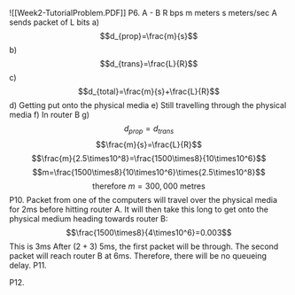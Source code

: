 ![[Week2-TutorialProblem.PDF]]
P6.
	A - B
	R bps
	m meters
	s meters/sec
	A sends packet of L bits
a)
$$d_{prop}=\frac{m}{s}$$
b)
$$d_{trans}=\frac{L}{R}$$
c)
$$d_{total}=\frac{m}{s}+\frac{L}{R}$$
d)
	Getting put onto the physical media
e)
	Still travelling through the physical media
f)
	In router B
g)
$$d_{prop}=d_{trans}$$
$$\frac{m}{s}=\frac{L}{R}$$
$$\frac{m}{2.5\times10^8}=\frac{1500\times8}{10\times10^6}$$
$$m=\frac{1500\times8}{10\times10^6}\times{2.5\times10^8}$$
$$\text{therefore }m=300,000\text{ metres}$$
P10.
	Packet from one of the computers will travel over the physical media for 2ms before hitting router A. It will then take this long to get onto the physical medium heading towards router B:
$$\frac{1500\times8}{4\times10^6}=0.003$$
This is 3ms
	After $(2+3)$ 5ms, the first packet will be through. The second packet will reach router B at 6ms.
	Therefore, there will be no queueing delay.
P11.

P12.

